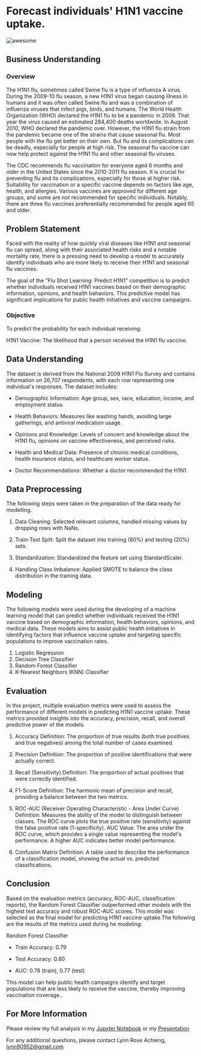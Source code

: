 <!-- #region -->

# Forecast individuals' H1N1 vaccine uptake.

![awesome](https://github.com/Lynn-rose/phase-3-project/blob/main/images/WhatsApp%20Image%202024-06-06%20at%209.42.13%20AM.jpeg)

## Business Understanding
### Overview
The H1N1 flu, sometimes called Swine flu is a type of influenza A virus. During the 2009-10 flu season, a new H1N1 virus began causing illness in humans and it was often called Swine flu and was a combination of influenza viruses that infect pigs, birds, and humans. The World Health Organization (WHO) declared the H1N1 flu to be a pandemic in 2009. That year the virus caused an estimated 284,400 deaths worldwide. In August 2010, WHO declared the pandemic over. However, the H1N1 flu strain from the pandemic became one of the strains that cause seasonal flu. Most people with the flu get better on their own. But flu and its complications can be deadly, especially for people at high risk. The seasonal flu vaccine can now help protect against the H1N1 flu and other seasonal flu viruses.

The CDC recommends flu vaccination for everyone aged 6 months and older in the United States since the 2010-2011 flu season. It is crucial for preventing flu and its complications, especially for those at higher risk. Suitability for vaccination or a specific vaccine depends on factors like age, health, and allergies. Various vaccines are approved for different age groups, and some are not recommended for specific individuals. Notably, there are three flu vaccines preferentially recommended for people aged 65 and older.

## Problem Statement
Faced with the reality of how quickly viral diseases like H1N1 and seasonal flu can spread, along with their associated health risks and a notable mortality rate, there is a pressing need to develop a model to accurately identify individuals who are more likely to receive their H1N1 and seasonal flu vaccines.

The goal of the "Flu Shot Learning: Predict H1N1" competition is to predict whether individuals received H1N1 vaccines based on their demographic information, opinions, and health behaviors. This predictive model has significant implications for public health initiatives and vaccine campaigns.


### Objective
To predict the probability for each individual receiving:

H1N1 Vaccine: The likelihood that a person received the H1N1 flu vaccine.

## Data Understanding
The dataset is derived from the National 2009 H1N1 Flu Survey and contains information on 26,707 respondents, with each row representing one individual's responses. The dataset includes:

* Demographic Information: Age group, sex, race, education, income, and employment status.

* Health Behaviors: Measures like washing hands, avoiding large gatherings, and antiviral medication usage.

* Opinions and Knowledge: Levels of concern and knowledge about the H1N1 flu, opinions on vaccine effectiveness, and perceived risks.

* Health and Medical Data: Presence of chronic medical conditions, health insurance status, and healthcare worker status.

* Doctor Recommendations: Whether a doctor recommended the H1N1.

## Data Preprocessing
The following steps were taken in the preparation of the data ready for modelling.

1. Data Cleaning: Selected relevant columns, handled missing values by dropping rows with NaNs.

2. Train-Test Split: Split the dataset into training (80%) and testing (20%) sets.

3. Standardization: Standardized the feature set using StandardScaler.

4. Handling Class Imbalance: Applied SMOTE to balance the class distribution in the training data.

## Modeling

The following models were used during the developing of a machine learning model that can predict whether individuals received the H1N1 vaccine based on demographic information, health behaviors, opinions, and medical data. These models aims to assist public health initiatives in identifying factors that influence vaccine uptake and targeting specific populations to improve vaccination rates.

1. Logistic Regression
2. Decision Tree Classifier
3. Random Forest Classifier
4. K-Nearest Neighbors (KNN) Classifier

## Evaluation
In this project, multiple evaluation metrics were used to assess the performance of different models in predicting H1N1 vaccine uptake. These metrics provided insights into the accuracy, precision, recall, and overall predictive power of the models.

1. Accuracy
Definition: The proportion of true results (both true positives and true negatives) among the total number of cases examined.

2. Precision
Definition: The proportion of positive identifications that were actually correct.

3. Recall (Sensitivity)
Definition: The proportion of actual positives that were correctly identified.

4. F1-Score
Definition: The harmonic mean of precision and recall, providing a balance between the two metrics.

5. ROC-AUC (Receiver Operating Characteristic - Area Under Curve)
Definition: Measures the ability of the model to distinguish between classes. The ROC curve plots the true positive rate (sensitivity) against the false positive rate (1-specificity).
AUC Value: The area under the ROC curve, which provides a single value representing the model's performance. A higher AUC indicates better model performance.
6. Confusion Matrix
Definition: A table used to describe the performance of a classification model, showing the actual vs. predicted classifications.

## Conclusion
Based on the evaluation metrics (accuracy, ROC-AUC, classification reports), the Random Forest Classifier outperformed other models with the highest test accuracy and robust ROC-AUC scores. This model was selected as the final model for predicting H1N1 vaccine uptake.The following are the results of the metrics used during he modeling:

Random Forest Classifier
* Train Accuracy: 0.79

* Test Accuracy: 0.80

* AUC: 0.78 (train), 0.77 (test)

This model can help public health campaigns identify and target populations that are less likely to receive the vaccine, thereby improving vaccination coverage..

 ## For More Information  
Please review my full analysis in my [Jupyter Notebook](https://github.com/Lynn-rose/phase-3-project/blob/main/index.ipynb) or my [Presentation](https://github.com/Lynn-rose/dsc-phase-1-project-movie-data-analysis/blob/master/presantation.pdf)

For any additional questions, please contact Lynn Rose Achieng, lynn90952@gmail.com
<!-- #endregion -->

```python

```
